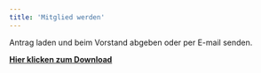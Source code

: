 ```yaml
---
title: 'Mitglied werden'
---
```


Antrag laden und beim Vorstand abgeben oder per E-mail senden.

**[Hier klicken zum Download](beitrittserklaerung-heimatverein-halen.pdf)**